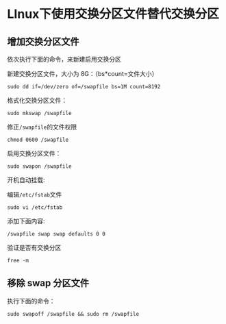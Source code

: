 # LInux下使用交换分区文件替代交换分区

## 增加交换分区文件
依次执行下面的命令，来新建启用交换分区

新建交换分区文件，大小为 8G：（bs*count=文件大小）
```
sudo dd if=/dev/zero of=/swapfile bs=1M count=8192
```

格式化交换分区文件：
```
sudo mkswap /swapfile
```
修正`/swapfile`的文件权限
```
chmod 0600 /swapfile
```
启用交换分区文件：
```
sudo swapon /swapfile
```

开机自动挂载:

编辑`/etc/fstab`文件
```
sudo vi /etc/fstab 
```
添加下面内容: 
```
/swapfile swap swap defaults 0 0
```

验证是否有交换分区
```
free -m
```
## 移除 swap 分区文件
执行下面的命令：

```
sudo swapoff /swapfile && sudo rm /swapfile
```
